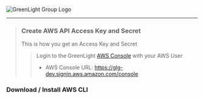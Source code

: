 ![GreenLight Group Logo](https://assets.website-files.com/5ebcb9396faf10d8f7644479/5ed6a066891af295a039860f_GLGLogolrg-p-500.png)

---

> ### Create AWS API Access Key and Secret
>
> This is how you get an Access Key and Secret
>> Login to the GreenLight [AWS Console](https://glg-dev.signin.aws.amazon.com/console) with your AWS User
>> - AWS Console URL: https://glg-dev.signin.aws.amazon.com/console

### Download / Install AWS CLI
